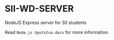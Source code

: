 # SII-WD-SERVER
NodeJS Express server for SII students

Read `Node.js Uputstva.docx` for more information.

